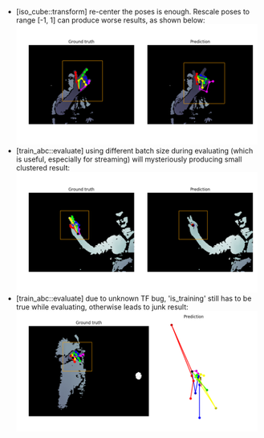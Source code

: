 - \[iso_cube::transform\] re-center the poses is enough. Rescale poses to range [-1, 1] can produce worse results, as shown below:
![Alt text](detection_base_regre_47.png?raw=true "Optional Title")
- \[train_abc::evaluate\] using different batch size during evaluating (which is useful, especially for streaming) will mysteriously producing small clustered result:
![Alt text](detection_base_regre_14.png?raw=true "Optional Title")
- \[train_abc::evaluate\] due to unknown TF bug, 'is_training' still has to be true while evaluating, otherwise leads to junk result:
![Alt text](detection_base_regre_1.png?raw=true "Optional Title")
